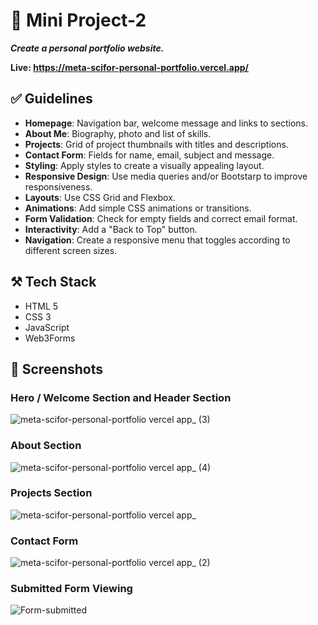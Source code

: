 # 🎯 Mini Project-2

***Create a personal portfolio website.***

**Live: https://meta-scifor-personal-portfolio.vercel.app/** 

## ✅ Guidelines
- **Homepage**: Navigation bar, welcome message and links to sections.
- **About Me**: Biography, photo and list of skills.
- **Projects**: Grid of project thumbnails with titles and descriptions.
- **Contact Form**: Fields for name, email, subject and message.
- **Styling**: Apply styles to create a visually appealing layout.
- **Responsive Design**: Use media queries and/or Bootstarp to improve responsiveness.
- **Layouts**: Use CSS Grid and Flexbox.
- **Animations**: Add simple CSS animations or transitions.
- **Form Validation**: Check for empty fields and correct email format.
- **Interactivity**: Add a "Back to Top" button.
- **Navigation**: Create a responsive menu that toggles according to different screen sizes.

## ⚒️ Tech Stack
- HTML 5
- CSS 3
- JavaScript
- Web3Forms

## 📸 Screenshots
### Hero / Welcome Section and Header Section
![meta-scifor-personal-portfolio vercel app_ (3)](https://github.com/user-attachments/assets/a7357f60-3bcb-417b-b60b-c7a28e70a222)

### About Section
![meta-scifor-personal-portfolio vercel app_ (4)](https://github.com/user-attachments/assets/6ee0d2cb-51e0-4ca7-8b0a-ec60fdcf5f11)

### Projects Section
![meta-scifor-personal-portfolio vercel app_](https://github.com/user-attachments/assets/ea3742aa-5edb-4846-8720-6d34f6fd9172)

### Contact Form
![meta-scifor-personal-portfolio vercel app_ (2)](https://github.com/user-attachments/assets/54faafc8-6969-498b-8da6-8d895a6efcf8)

### Submitted Form Viewing
![Form-submitted](https://github.com/user-attachments/assets/9d9d975f-90fb-47a5-a357-7870766ba934)

